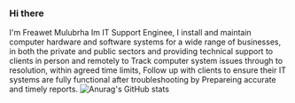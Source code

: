 ### Hi there
I'm Freawet Mulubrha Im IT Support Enginee, I install and maintain computer hardware and software systems for a wide range of businesses, in both the private and public sectors and providing technical support to clients in person and remotely to Track computer system issues through to resolution, within agreed time limits, Follow up with clients to ensure their IT systems are fully functional after troubleshooting by Prepareing accurate and timely reports.
![Anurag's GitHub stats](https://github-readme-stats.vercel.app/api?username=Freawet&theme=dark&show_icons=true)

